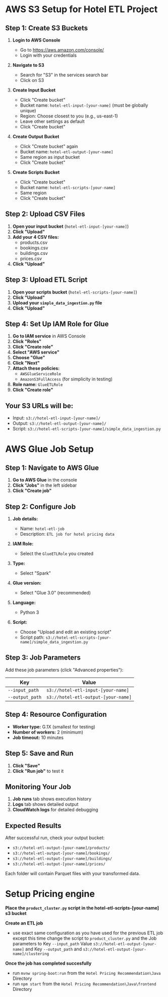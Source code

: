 # AWS S3 Setup for Hotel ETL Project

## Step 1: Create S3 Buckets

1. **Login to AWS Console**
   - Go to https://aws.amazon.com/console/
   - Login with your credentials

2. **Navigate to S3**
   - Search for "S3" in the services search bar
   - Click on S3

3. **Create Input Bucket**
   - Click "Create bucket"
   - Bucket name: `hotel-etl-input-[your-name]` (must be globally unique)
   - Region: Choose closest to you (e.g., us-east-1)
   - Leave other settings as default
   - Click "Create bucket"

4. **Create Output Bucket**
   - Click "Create bucket" again
   - Bucket name: `hotel-etl-output-[your-name]`
   - Same region as input bucket
   - Click "Create bucket"

5. **Create Scripts Bucket**
   - Click "Create bucket"
   - Bucket name: `hotel-etl-scripts-[your-name]`
   - Same region
   - Click "Create bucket"

## Step 2: Upload CSV Files

1. **Open your input bucket** (`hotel-etl-input-[your-name]`)
2. **Click "Upload"**
3. **Add your 4 CSV files:**
   - products.csv
   - bookings.csv
   - buildings.csv
   - prices.csv
4. **Click "Upload"**

## Step 3: Upload ETL Script

1. **Open your scripts bucket** (`hotel-etl-scripts-[your-name]`)
2. **Click "Upload"**
3. **Upload your `simple_data_ingestion.py` file**
4. **Click "Upload"**

## Step 4: Set Up IAM Role for Glue

1. **Go to IAM service** in AWS Console
2. **Click "Roles"**
3. **Click "Create role"**
4. **Select "AWS service"**
5. **Choose "Glue"**
6. **Click "Next"**
7. **Attach these policies:**
   - `AWSGlueServiceRole`
   - `AmazonS3FullAccess` (for simplicity in testing)
8. **Role name:** `GlueETLRole`
9. **Click "Create role"**

## Your S3 URLs will be:
- Input: `s3://hotel-etl-input-[your-name]/`
- Output: `s3://hotel-etl-output-[your-name]/`
- Script: `s3://hotel-etl-scripts-[your-name]/simple_data_ingestion.py`

# AWS Glue Job Setup

## Step 1: Navigate to AWS Glue

1. **Go to AWS Glue** in the console
2. **Click "Jobs"** in the left sidebar
3. **Click "Create job"**

## Step 2: Configure Job

1. **Job details:**
   - Name: `hotel-etl-job`
   - Description: `ETL job for hotel pricing data`

2. **IAM Role:**
   - Select the `GlueETLRole` you created

3. **Type:** 
   - Select "Spark"

4. **Glue version:**
   - Select "Glue 3.0" (recommended)

5. **Language:**
   - Python 3

6. **Script:**
   - Choose "Upload and edit an existing script"
   - Script path: `s3://hotel-etl-scripts-[your-name]/simple_data_ingestion.py`

## Step 3: Job Parameters

Add these job parameters (click "Advanced properties"):

| Key | Value |
|-----|-------|
| `--input_path` | `s3://hotel-etl-input-[your-name]` |
| `--output_path` | `s3://hotel-etl-output-[your-name]` |

## Step 4: Resource Configuration

- **Worker type:** G.1X (smallest for testing)
- **Number of workers:** 2 (minimum)
- **Job timeout:** 10 minutes

## Step 5: Save and Run

1. **Click "Save"**
2. **Click "Run job"** to test it

## Monitoring Your Job

1. **Job runs** tab shows execution history
2. **Logs** tab shows detailed output
3. **CloudWatch logs** for detailed debugging

## Expected Results

After successful run, check your output bucket:
- `s3://hotel-etl-output-[your-name]/products/`
- `s3://hotel-etl-output-[your-name]/bookings/`
- `s3://hotel-etl-output-[your-name]/buildings/`
- `s3://hotel-etl-output-[your-name]/prices/`

Each folder will contain Parquet files with your transformed data.

# Setup Pricing engine

**Place the `product_cluster.py` script in the hotel-etl-scripts-[your-name] s3 bucket**

**Create an ETL job**

- use exact same configuration as you have used for the previous ETL job except this time change the script to `product_cluster.py` and the 
Job parameters to  Key  `--input_path` Value `s3://hotel-etl-output-[your-name]` and Key `--output_path` and `s3://hotel-etl-output-[your-name]/clustering`

**Once the job has completed succesfully**

- run `mvnw spring-boot:run` from the `Hotel Pricing Recommendation\Java` Directory
- run `npm start` from the `Hotel Pricing Recommendation\Java\frontend` Directory


